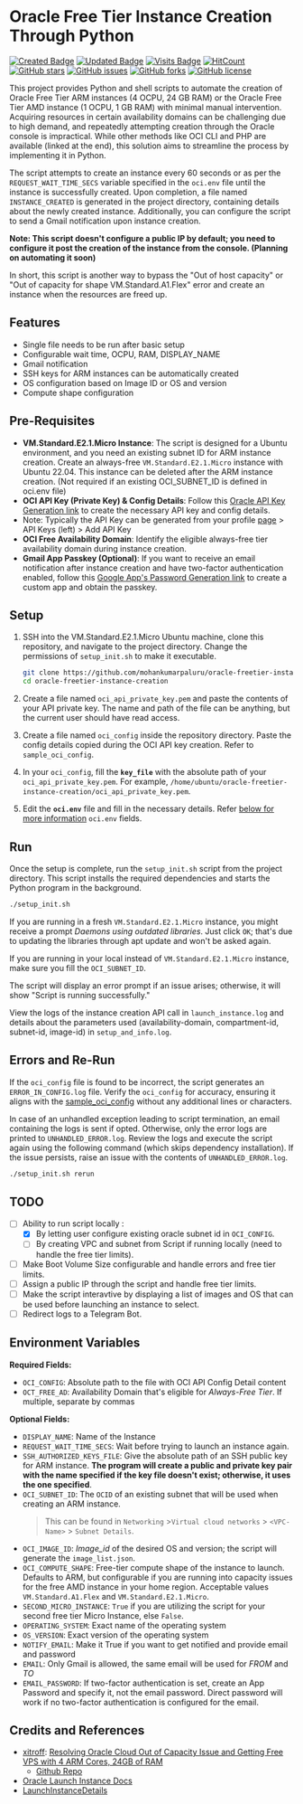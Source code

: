 # Oracle Free Tier Instance Creation Through Python

[![Created Badge](https://badges.pufler.dev/created/mohankumarpaluru/oracle-freetier-instance-creation)](https://github.com/mohankumarpaluru/oracle-freetier-instance-creation) [![Updated Badge](https://badges.pufler.dev/updated/mohankumarpaluru/oracle-freetier-instance-creation)](https://github.com/mohankumarpaluru/oracle-freetier-instance-creation) [![Visits Badge](https://badges.pufler.dev/visits/mohankumarpaluru/oracle-freetier-instance-creation)](https://github.com/mohankumarpaluru/oracle-freetier-instance-creation) [![HitCount](https://img.shields.io/endpoint?url=https%3A%2F%2Fhits.dwyl.com%2Fmohankumarpaluru%2Foracle-freetier-instance-creation.svg%3Fstyle%3Dflat%26show%3Dunique%3Fcolor=brightgreen)](https://github.com/mohankumarpaluru/oracle-freetier-instance-creation) [![GitHub stars](https://img.shields.io/github/stars/mohankumarpaluru/oracle-freetier-instance-creation?color=brightgreen)](https://github.com/mohankumarpaluru/oracle-freetier-instance-creation/stargazers)
[![GitHub issues](https://img.shields.io/github/issues/mohankumarpaluru/oracle-freetier-instance-creation?color=brightgreen)](https://github.com/mohankumarpaluru/oracle-freetier-instance-creation/issues) [![GitHub forks](https://img.shields.io/github/forks/mohankumarpaluru/oracle-freetier-instance-creation?color=brightgreen)](https://github.com/mohankumarpaluru/oracle-freetier-instance-creation/network) [![GitHub license](https://img.shields.io/github/license/mohankumarpaluru/oracle-freetier-instance-creation?color=brightgreen)](https://github.com/mohankumarpaluru/oracle-freetier-instance-creation/blob/main/LICENSE) 


This project provides Python and shell scripts to automate the creation of Oracle Free Tier ARM instances (4 OCPU, 24 GB RAM) or the Oracle Free Tier AMD instance (1 OCPU, 1 GB RAM) with minimal manual intervention. Acquiring resources in certain availability domains can be challenging due to high demand, and repeatedly attempting creation through the Oracle console is impractical. While other methods like OCI CLI and PHP are available (linked at the end), this solution aims to streamline the process by implementing it in Python.

The script attempts to create an instance every 60 seconds or as per the `REQUEST_WAIT_TIME_SECS` variable specified in the `oci.env` file until the instance is successfully created. Upon completion, a file named `INSTANCE_CREATED` is generated in the project directory, containing details about the newly created instance. Additionally, you can configure the script to send a Gmail notification upon instance creation.

**Note: This script doesn't configure a public IP by default; you need to configure it post the creation of the instance from the console. (Planning on automating it soon)**

In short, this script is another way to bypass the "Out of host capacity" or "Out of capacity for shape VM.Standard.A1.Flex" error and create an instance when the resources are freed up.

## Features
- Single file needs to be run after basic setup
- Configurable wait time, OCPU, RAM, DISPLAY_NAME
- Gmail notification
- SSH keys for ARM instances can be automatically created
- OS configuration based on Image ID or OS and version
- Compute shape configuration

## Pre-Requisites
- **VM.Standard.E2.1.Micro Instance**: The script is designed for a Ubuntu environment, and you need an existing subnet ID for ARM instance creation. Create an always-free `VM.Standard.E2.1.Micro` instance with Ubuntu 22.04. This instance can be deleted after the ARM instance creation. (Not required if an existing OCI_SUBNET_ID is defined in oci.env file)
- **OCI API Key (Private Key) & Config Details**: Follow this [Oracle API Key Generation link](https://graph.org/Oracle-API-Key-Generation-12-11) to create the necessary API key and config details.
 - Note: Typically the API Key can be generated from your profile [page](https://cloud.oracle.com/identity/domains/my-profile/api-keys) > API Keys (left) > Add API Key
- **OCI Free Availability Domain**: Identify the eligible always-free tier availability domain during instance creation.
- **Gmail App Passkey (Optional)**: If you want to receive an email notification after instance creation and have two-factor authentication enabled, follow this [Google App's Password Generation link](https://graph.org/Google-App-Passwords-Generation-12-11) to create a custom app and obtain the passkey.

## Setup

1. SSH into the VM.Standard.E2.1.Micro Ubuntu machine, clone this repository, and navigate to the project directory. Change the permissions of `setup_init.sh` to make it executable.
    ```bash
    git clone https://github.com/mohankumarpaluru/oracle-freetier-instance-creation.git
    cd oracle-freetier-instance-creation
    ```

2. Create a file named `oci_api_private_key.pem` and paste the contents of your API private key. The name and path of the file can be anything, but the current user should have read access.

3. Create a file named `oci_config` inside the repository directory. Paste the config details copied during the OCI API key creation. Refer to `sample_oci_config`.

4. In your `oci_config`, fill the **`key_file`** with the absolute path of your `oci_api_private_key.pem`. For example, `/home/ubuntu/oracle-freetier-instance-creation/oci_api_private_key.pem`.

5. Edit the **`oci.env`** file and fill in the necessary details. Refer [below for more information](https://github.com/mohankumarpaluru/oracle-freetier-instance-creation#environment-variables) `oci.env` fields.

## Run

Once the setup is complete, run the `setup_init.sh` script from the project directory. This script installs the required dependencies and starts the Python program in the background.
```bash
./setup_init.sh
```
If you are running in a fresh `VM.Standard.E2.1.Micro` instance, you might receive a prompt *Daemons using outdated libraries*. Just click `OK`; that's due to updating the libraries through apt update and won't be asked again. 

If you are running in your local instead of `VM.Standard.E2.1.Micro` instance, make sure you fill the `OCI_SUBNET_ID`. 

The script will display an error prompt if an issue arises; otherwise, it will show "Script is running successfully."

View the logs of the instance creation API call in `launch_instance.log` and details about the parameters used (availability-domain, compartment-id, subnet-id, image-id) in `setup_and_info.log`.

## Errors and Re-Run 

If the `oci_config` file is found to be incorrect, the script generates an `ERROR_IN_CONFIG.log` file. Verify the `oci_config` for accuracy, ensuring it aligns with the [sample_oci_config](https://github.com/mohankumarpaluru/oracle-freetier-instance-creation/blob/85b3ec065a91bb66206933a12a6bd58941446118/sample_oci_config#L1C1-L6C80) without any additional lines or characters.


In case of an unhandled exception leading to script termination, an email containing the logs is sent if opted. Otherwise, only the error logs are printed to `UNHANDLED_ERROR.log`. Review the logs and execute the script again using the following command (which skips dependency installation). If the issue persists, raise an issue with the contents of `UNHANDLED_ERROR.log`.

```bash
./setup_init.sh rerun
```

## TODO
- [ ] Ability to run script locally :
	- [x] By letting user configure existing oracle subnet id in `OCI_CONFIG`.
	- [ ] By creating VPC and subnet from Script if running locally (need to handle the free tier limits).
- [ ] Make Boot Volume Size configurable and handle errors and free tier limits.
- [ ] Assign a public IP through the script and handle free tier limits.
- [ ] Make the script interavtive by displaying a list of images and OS that can be used before launching an instance to select.
- [ ] Redirect logs to a Telegram Bot.

## Environment Variables
**Required Fields:**
	
- `OCI_CONFIG`:  Absolute path to the file with OCI API Config Detail content 
- `OCT_FREE_AD`: Availability Domain that's eligible for *Always-Free Tier*. If multiple, separate by commas

**Optional Fields:**
- `DISPLAY_NAME`: Name of the Instance 
- `REQUEST_WAIT_TIME_SECS`: Wait before trying to launch an instance again.  
- `SSH_AUTHORIZED_KEYS_FILE`: Give the absolute path of an SSH public key for ARM instance. **The program will create a public and private key pair with the name specified if the key file doesn't exist; otherwise, it uses the one specified**.
- `OCI_SUBNET_ID`: The `OCID` of an existing subnet that will be used when creating an ARM instance.
    >  This can be found in `Networking` >`Virtual cloud networks` > `<VPC-Name>` > `Subnet Details`.
- `OCI_IMAGE_ID`: *Image_id* of the desired OS and version; the script will generate the `image_list.json`. 
- `OCI_COMPUTE_SHAPE`: Free-tier compute shape of the instance to launch. Defaults to ARM, but configurable if you are running into capacity issues for the free AMD instance in your home region. Acceptable values `VM.Standard.A1.Flex` and `VM.Standard.E2.1.Micro`.
- `SECOND_MICRO_INSTANCE`: `True` if you are utilizing the script for your second free tier Micro Instance, else `False`.
- `OPERATING_SYSTEM`: Exact name of the operating system 
- `OS_VERSION`: Exact version of the operating system 
- `NOTIFY_EMAIL`: Make it True if you want to get notified and provide email and password
- `EMAIL`: Only Gmail is allowed, the same email will be used for *FROM* and *TO*
- `EMAIL_PASSWORD`: If two-factor authentication is set, create an App Password and specify it, not the email password. Direct password will work if no two-factor authentication is configured for the email.

## Credits and References
- [xitroff](https://www.reddit.com/user/xitroff/): [Resolving Oracle Cloud Out of Capacity Issue and Getting Free VPS with 4 ARM Cores, 24GB of RAM](https://hitrov.medium.com/resolving-oracle-cloud-out-of-capacity-issue-and-getting-free-vps-with-4-arm-cores-24gb-of-a3d7e6a027a8)
  - [Github Repo](https://github.com/hitrov/oci-arm-host-capacity)
- [Oracle Launch Instance Docs](https://docs.oracle.com/en-us/iaas/api/#/en/iaas/20160918/Instance/LaunchInstance)
- [LaunchInstanceDetails](https://docs.oracle.com/en-us/iaas/api/#/en/iaas/20160918/datatypes/LaunchInstanceDetails)
